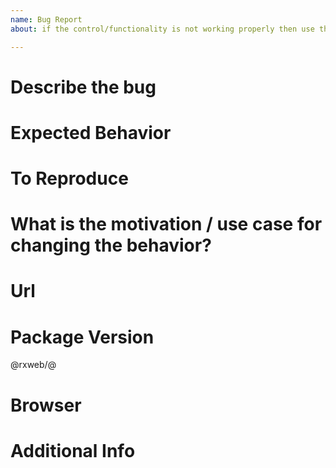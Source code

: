 ```yaml
---
name: Bug Report
about: if the control/functionality is not working properly then use this template

---
```


# Describe the bug




# Expected Behavior




# To Reproduce



# What is the motivation / use case for changing the behavior?



# Url



# Package Version
@rxweb/<package-name>@<packageversion>

# Browser


# Additional Info
